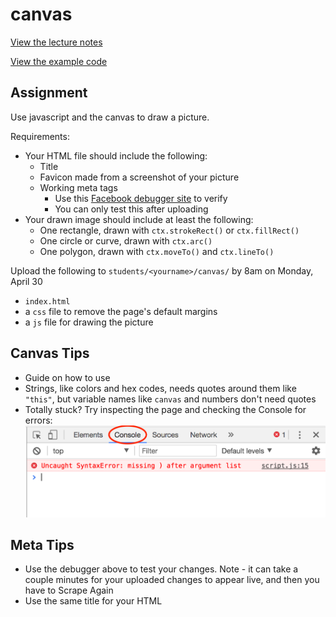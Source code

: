 # canvas

[View the lecture notes](/lectures/week4)

[View the example code](/homework/canvas/example)

## Assignment

Use javascript and the canvas to draw a picture.

Requirements:
- Your HTML file should include the following:
  - Title
  - Favicon made from a screenshot of your picture
  - Working meta tags
    - Use this [Facebook debugger site](https://developers.facebook.com/tools/debug/sharing) to verify
    - You can only test this after uploading
- Your drawn image should include at least the following:
  - One rectangle, drawn with `ctx.strokeRect()` or `ctx.fillRect()`
  - One circle or curve, drawn with `ctx.arc()`
  - One polygon, drawn with `ctx.moveTo()` and `ctx.lineTo()`

Upload the following to `students/<yourname>/canvas/` by 8am on Monday, April 30
- `index.html`
- a `css` file to remove the page's default margins
- a `js` file for drawing the picture

## Canvas Tips
- Guide on how to use [<canvas>](canvas.md)
- Strings, like colors and hex codes, needs quotes around them like `"this"`, but variable names like `canvas` and numbers don't need quotes
- Totally stuck? Try inspecting the page and checking the Console for errors:
![](console.png)

## Meta Tips
- Use the debugger above to test your changes. Note - it can take a couple minutes for your uploaded changes to appear live, and then you have to Scrape Again
- Use the same title for your HTML <title> and the meta title
- Image urls have to be absolute, ie with the "http://" beginning
